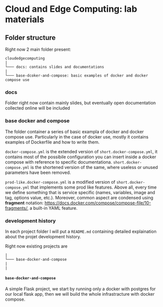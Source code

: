 # Cloud and Edge Computing: lab materials

## Folder structure

Right now 2 main folder present:
```
cloudedgecomputing
|
└─── docs: contains slides and documentations
|
└─── base-dcoker-and-compose: basic examples of docker and docker compose use
```

### docs

Folder right now contain mainly slides, but eventually open documentation collected online will be included

### base docker and compose 

The folder container a series of basic exampla of docker and docker compose use. Particularly in the case of docker use, mostly it contains examples of Dockerfile and how to write them.

`docker-compose.yml` is the extended version of `short.docker-compose.yml`, it contains most of the possibile configuration you can insert inside a docker compose with reference to specific documentationa. `short.docker-compose.yml` is the shortened version of the same, where useless or unused parameters have been removed.

`prod-like.docker-compose.yml` is a modified version of `short.docker-compose.yml` that implements some prod like features. Above all, every time we define something that is service specific (names, variables, image and tag, options value, etc.). Moreover, common aspect are condensed using **fragment** notation: https://docs.docker.com/compose/compose-file/10-fragments/, a built-in YAML feature. 

### development history

In each project folder I will put a `README.md` containing detailed explaination about the projet development history.

Right now existing projects are
```
|
└─── base-docker-and-compose
|
|
```

#### `base-docker-and-compose`

A simple Flask project, we start by running only a docker with postgres for our local flask app, then we will build the whole infrastracture with docker compose.